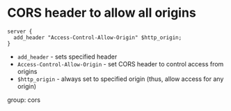 # CORS header to allow all origins

```nginx
server {
  add_header "Access-Control-Allow-Origin" $http_origin;
}
```

- `add_header` - sets specified header
- `Access-Control-Allow-Origin` - set CORS header to control access from origins
- `$http_origin` - always set to specified origin (thus, allow access for any origin)

group: cors


